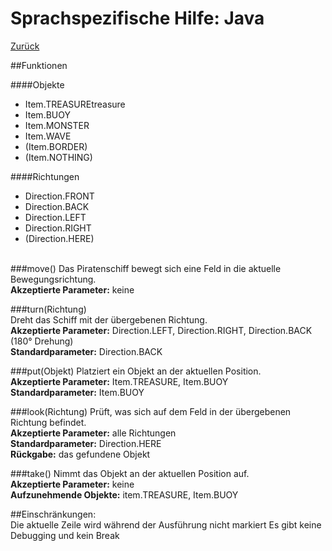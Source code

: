 # Sprachspezifische Hilfe: Java
[Zurück](index "Hilfe") 

##Funktionen

####Objekte
* Item.TREASUREtreasure
* Item.BUOY
* Item.MONSTER
* Item.WAVE
* (Item.BORDER)
* (Item.NOTHING)

####Richtungen
* Direction.FRONT
* Direction.BACK
* Direction.LEFT
* Direction.RIGHT
* (Direction.HERE)
<br><br>

###move()
Das Piratenschiff bewegt sich eine Feld in die aktuelle Bewegungsrichtung.  
**Akzeptierte Parameter:** keine  

###turn(Richtung)  
Dreht das Schiff mit der übergebenen Richtung.  
**Akzeptierte Parameter:** Direction.LEFT, Direction.RIGHT, Direction.BACK (180° Drehung)  
**Standardparameter:** Direction.BACK

###put(Objekt)
Platziert ein Objekt an der aktuellen Position.  
**Akzeptierte Parameter:** Item.TREASURE, Item.BUOY  
**Standardparameter:** Item.BUOY  

###look(Richtung)
Prüft, was sich auf dem Feld in der übergebenen Richtung befindet.  
**Akzeptierte Parameter:** alle Richtungen  
**Standardparameter:** Direction.HERE  
**Rückgabe:** das gefundene Objekt 

###take()
Nimmt das Objekt an der aktuellen Position auf.  
**Akzeptierte Parameter:** keine  
**Aufzunehmende Objekte:** item.TREASURE, Item.BUOY   


##Einschränkungen:  
Die aktuelle Zeile wird während der Ausführung nicht markiert
Es gibt keine Debugging und kein Break





